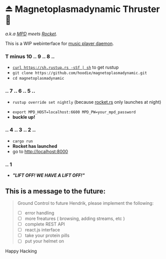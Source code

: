 # ⏏️ Magnetoplasmadynamic Thruster 🚀

*a.k.a [MPD](https://crates.io/crates/mpd) meets [Rocket](https://crates.io/crates/rocket).* 

This is a WIP webinterface for [music player daemon](https://www.musicpd.org/).



### T minus 10 .. 9 .. 8 .. 

* [`curl https://sh.rustup.rs -sSf | sh`](https://rustup.rs/) to get rustup
* `git clone https://github.com/hoodie/magnetoplasmadynamic.git`
* `cd magnetoplasmadynamic`

### .. 7 .. 6 .. 5 ..

- `rustup override set nightly`  (because [rocket.rs](https://rocket.rs) only launches at night)
* `export MPD_HOST=localhost:6600 MPD_PW=your_mpd_password`
* **buckle up!**

### .. 4 .. 3 .. 2 ..

* `cargo run`
* **Rocket has launched**
* go to [http://localhost:8000](http://localhost:8000)



### .. 1

* ***"LIFT OFF! WE HAVE A LIFT OFF!"***



##  This is a message to the future:

>  Ground Control to future Hendrik, please implement the following:
>
>  * [ ] error handling
>  * [ ] more freatures ( browsing, adding streams, etc )
>  * [ ] complete REST API
>  * [ ] react.js interface
>  * [ ] take your protein pills
>  * [ ] put your helmet on



Happy Hacking
